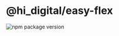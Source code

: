 # @hi_digital/easy-flex

![npm package version](https://img.shields.io/npm/v/@hi_digital/easy-flex.svg)

